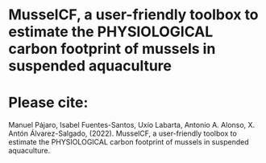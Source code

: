 # MusselCF, a user-friendly toolbox to estimate the PHYSIOLOGICAL carbon footprint of mussels in suspended aquaculture


# Please cite: 
Manuel Pájaro, Isabel Fuentes-Santos, Uxío Labarta, Antonio A. Alonso, X. Antón Álvarez-Salgado, (2022). MusselCF, a user-friendly toolbox to estimate the PHYSIOLOGICAL carbon footprint of mussels in suspended aquaculture.
